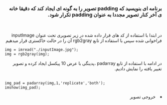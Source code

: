 <div dir="rtl">
<h3>برنامه ای بنویسید که padding تصویر را به گونه ای ایجاد کند که دقیقا خانه ی آخر کنار تصویر مجددا به عنوان padding تکرار شود.</h3><br/>


در ابتدا با استفاده از کد های قرار داده شده در زیر تصویری تحت عنوان inputImage فراخوانی شده سپس با استفاده از تابع rgb2gray آن را در حالت خاکستری قرار میدهیم
  
  </div>
  

```
img = imread("./inputImage.jpg");
img = rgb2gray(img);
```
<div dir="rtl">
در ادامه با استفاده از تابع padarray ،پدینگی با عرض 10 پیکسل ایجاد کرده و تصویر تغییر یافته را نمایش دادیم.
  

  </div><br/>



```
img_pad = padarray(img,1,'replicate','both');
imshow(img_pad);
```
<div dir="rtl">

<li>
خروجی تصویر
</li>

<img scr="./output.png" />


</div>
